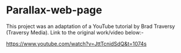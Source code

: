 # Parallax-web-page

This project was an adaptation of a YouTube tutorial by Brad Traversy (Traversy Media).  Link to the original work/video below:-

https://www.youtube.com/watch?v=JttTcnidSdQ&t=1074s

